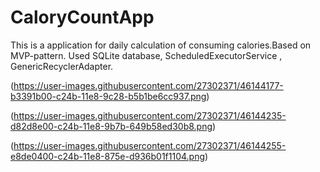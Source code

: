 # CaloryCountApp
This is a application for daily calculation of consuming calories.Based on MVP-pattern.
Used SQLite database, ScheduledExecutorService , GenericRecyclerAdapter.

(https://user-images.githubusercontent.com/27302371/46144177-b3391b00-c24b-11e8-9c28-b5b1be6cc937.png)

(https://user-images.githubusercontent.com/27302371/46144235-d82d8e00-c24b-11e8-9b7b-649b58ed30b8.png)

(https://user-images.githubusercontent.com/27302371/46144255-e8de0400-c24b-11e8-875e-d936b01f1104.png)
